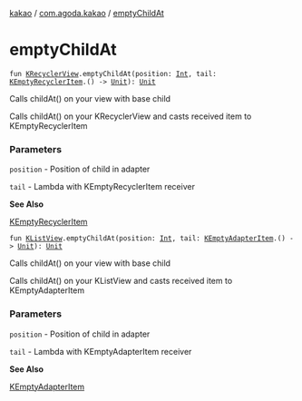 [kakao](../index.md) / [com.agoda.kakao](index.md) / [emptyChildAt](.)

# emptyChildAt

`fun `[`KRecyclerView`](-k-recycler-view/index.md)`.emptyChildAt(position: `[`Int`](https://kotlinlang.org/api/latest/jvm/stdlib/kotlin/-int/index.html)`, tail: `[`KEmptyRecyclerItem`](-k-empty-recycler-item/index.md)`.() -> `[`Unit`](https://kotlinlang.org/api/latest/jvm/stdlib/kotlin/-unit/index.html)`): `[`Unit`](https://kotlinlang.org/api/latest/jvm/stdlib/kotlin/-unit/index.html)

Calls childAt() on your view with base child

Calls childAt() on your KRecyclerView and casts received item to KEmptyRecyclerItem

### Parameters

`position` - Position of child in adapter

`tail` - Lambda with KEmptyRecyclerItem receiver

**See Also**

[KEmptyRecyclerItem](-k-empty-recycler-item/index.md)

`fun `[`KListView`](-k-list-view/index.md)`.emptyChildAt(position: `[`Int`](https://kotlinlang.org/api/latest/jvm/stdlib/kotlin/-int/index.html)`, tail: `[`KEmptyAdapterItem`](-k-empty-adapter-item/index.md)`.() -> `[`Unit`](https://kotlinlang.org/api/latest/jvm/stdlib/kotlin/-unit/index.html)`): `[`Unit`](https://kotlinlang.org/api/latest/jvm/stdlib/kotlin/-unit/index.html)

Calls childAt() on your view with base child

Calls childAt() on your KListView and casts received item to KEmptyAdapterItem

### Parameters

`position` - Position of child in adapter

`tail` - Lambda with KEmptyAdapterItem receiver

**See Also**

[KEmptyAdapterItem](-k-empty-adapter-item/index.md)

